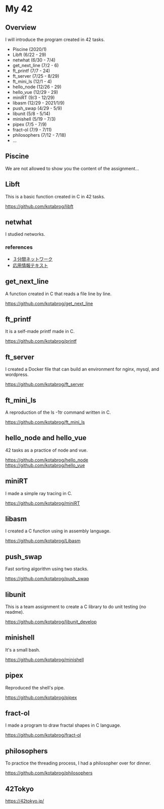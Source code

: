# My 42 

## Overview

I will introduce the program created in 42 tasks.

- Piscine (2020/1)
- Libft (6/22 - 29)
- netwhat (6/30 - 7/4)
- get_next_line (7/2 - 6)
- ft_printf (7/7 - 24)
- ft_server (7/25 - 8/29)
- ft_mini_ls (12/1 - 4)
- hello_node (12/26 - 29)
- hello_vue (12/29 - 29)
- miniRT (9/3 - 12/29)
- libasm (12/29 - 2021/1/9)
- push_swap (4/29 - 5/9)
- libunit (5/8 - 5/14)
- minishell (5/19 - 7/3)
- pipex (7/5 - 7/9)
- fract-ol (7/9 - 7/11)
- philosophers (7/12 - 7/18)
- ...

## Piscine

We are not allowed to show you the content of the assignment...

## Libft

This is a basic function created in C in 42 tasks.

https://github.com/kotabrog/libft

## netwhat

I studied networks.

### references

- [３分間ネットワーク](http://www5e.biglobe.ne.jp/aji/3min/)
- [応用情報テキスト](https://amzn.to/38xzybt)

## get_next_line

A function created in C that reads a file line by line.

https://github.com/kotabrog/get_next_line

## ft_printf

It is a self-made printf made in C.

https://github.com/kotabrog/printf

## ft_server

I created a Docker file that can build an environment for nginx, mysql, and wordpress.

https://github.com/kotabrog/ft_server

## ft_mini_ls

A reproduction of the ls -1tr command written in C.

https://github.com/kotabrog/ft_mini_ls

## hello_node and hello_vue

42 tasks as a practice of node and vue.

https://github.com/kotabrog/hello_node
https://github.com/kotabrog/hello_vue

## miniRT

I made a simple ray tracing in C.

https://github.com/kotabrog/miniRT

## libasm

I created a C function using in assembly language.

https://github.com/kotabrog/Libasm

## push_swap

Fast sorting algorithm using two stacks.

https://github.com/kotabrog/push_swap

## libunit

This is a team assignment to create a C library to do unit testing (no readme).

https://github.com/kotabrog/libunit_develop

## minishell

It's a small bash.

https://github.com/kotabrog/minishell

## pipex

Reproduced the shell's pipe.

https://github.com/kotabrog/pipex

## fract-ol

I made a program to draw fractal shapes in C language.

https://github.com/kotabrog/fract-ol

## philosophers

To practice the threading process, I had a philosopher over for dinner.

https://github.com/kotabrog/philosophers

## 42Tokyo

https://42tokyo.jp/